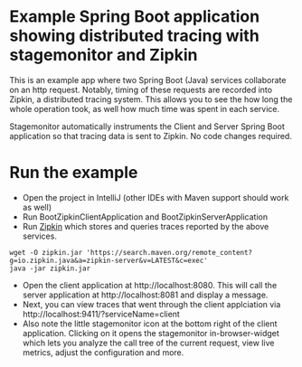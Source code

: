 # Example Spring Boot application showing distributed tracing with stagemonitor and Zipkin
This is an example app where two Spring Boot (Java) services collaborate on an http request.
Notably, timing of these requests are recorded into Zipkin, a distributed tracing system.
This allows you to see the how long the whole operation took, as well how much time was spent in each service.

Stagemonitor automatically instruments the Client and Server Spring Boot application so that tracing data is sent to Zipkin.
No code changes required.

# Run the example
- Open the project in IntelliJ (other IDEs with Maven support should work as well)
- Run BootZipkinClientApplication and BootZipkinServerApplication
- Run [Zipkin](http://zipkin.io) which stores and queries traces reported by the above services.
 ```
 wget -O zipkin.jar 'https://search.maven.org/remote_content?g=io.zipkin.java&a=zipkin-server&v=LATEST&c=exec'
 java -jar zipkin.jar
 ```
- Open the client application at http://localhost:8080. This will call the server application at http://localhost:8081 and display a message.
- Next, you can view traces that went through the client applciation via http://localhost:9411/?serviceName=client
- Also note the little stagemonitor icon at the bottom right of the client application.
  Clicking on it opens the stagemonitor in-browser-widget which lets you analyze the call tree of the current request,
  view live metrics, adjust the configuration and more.
